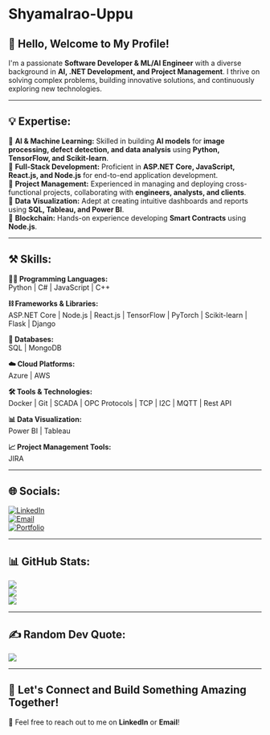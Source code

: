 # Shyamalrao-Uppu
<h2>👋 Hello, Welcome to My Profile!</h2>  

I'm a passionate <b>Software Developer & ML/AI Engineer</b> with a diverse background in **AI, .NET Development, and Project Management**. I thrive on solving complex problems, building innovative solutions, and continuously exploring new technologies.  

---

## 💡 **Expertise:**  

🔹 **AI & Machine Learning:** Skilled in building **AI models** for **image processing, defect detection, and data analysis** using **Python, TensorFlow, and Scikit-learn**.  
🔹 **Full-Stack Development:** Proficient in **ASP.NET Core, JavaScript, React.js, and Node.js** for end-to-end application development.  
🔹 **Project Management:** Experienced in managing and deploying cross-functional projects, collaborating with **engineers, analysts, and clients**.  
🔹 **Data Visualization:** Adept at creating intuitive dashboards and reports using **SQL, Tableau, and Power BI**.  
🔹 **Blockchain:** Hands-on experience developing **Smart Contracts** using **Node.js**.  

---

## ⚒️ **Skills:**  

**🧑‍💻 Programming Languages:**  
Python | C# | JavaScript | C++  

**⛓️ Frameworks & Libraries:**  
ASP.NET Core | Node.js | React.js | TensorFlow | PyTorch | Scikit-learn | Flask | Django

**💾 Databases:**  
SQL | MongoDB  

**☁️ Cloud Platforms:**  
Azure | AWS  

**🛠️ Tools & Technologies:**  
Docker | Git | SCADA | OPC Protocols | TCP | I2C | MQTT | Rest API

**📊 Data Visualization:**  
Power BI | Tableau  

**📈 Project Management Tools:**  
JIRA   

---

## 🌐 **Socials:**  

[![LinkedIn](https://img.shields.io/badge/LinkedIn-%230077B5.svg?logo=linkedin&logoColor=white)](https://www.linkedin.com/shyamalraouppu)  
[![Email](https://img.shields.io/badge/Email-%230077B5.svg?logo=gmail&logoColor=white)](mailto:shyamalraothis@gmail.com)  
[![Portfolio](https://img.shields.io/badge/Portfolio-%230077B5.svg?logo=portfolio&logoColor=white)](https://yourportfolio.com)  

---

## 📊 **GitHub Stats:**  

![](https://github-readme-stats.vercel.app/api?username=Shyamsai456&theme=radical&hide_border=false&include_all_commits=true&count_private=true)  
![](https://github-readme-streak-stats.herokuapp.com/?user=Shyamsai456&theme=radical&hide_border=false)  
![](https://github-readme-stats.vercel.app/api/top-langs/?username=Shyamsai456&theme=radical&hide_border=false&include_all_commits=false&count_private=true&layout=compact)  

---

## ✍️ **Random Dev Quote:**  

![](https://quotes-github-readme.vercel.app/api?type=horizontal&theme=radical)  

---

## 🚀 **Let's Connect and Build Something Amazing Together!**  
🔗 Feel free to reach out to me on **LinkedIn** or **Email**!  
